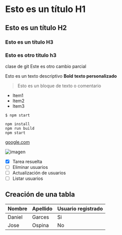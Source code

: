 # Esto es un título H1
## Esto es un  título H2
### Esto es un título H3
### Esto es otro titulo h3
clase de git
Este es otro cambio parcial

Esto es un texto descriptivo **Bold** **texto personalizado**
> Esto es un bloque de texto o comentario
- Item1
- Item2
- Item3

`$ npm start` 

```
npm install
npm run build
npm start
```

[google.com](https://google.com)

![imagen](https://loremflickr.com/640/360)

- [x] Tarea resuelta
- [ ] Eliminar usuarios 
- [ ] Actualización de usuarios
- [ ] Listar usuarios

## Creación de una tabla

| Nombre | Apellido | Usuario registrado |
|----------- | ---------- | ----------- |
|Daniel | Garces | Si
|Jose | Ospina | No
